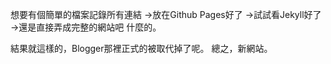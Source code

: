 想要有個簡單的檔案記錄所有連結
→放在Github Pages好了
→試試看Jekyll好了
→還是直接弄成完整的網站吧
什麼的。

結果就這樣的，Blogger那裡正式的被取代掉了呢。
總之，新網站。
